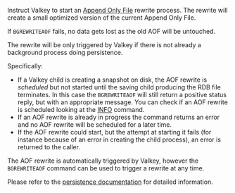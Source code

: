 Instruct Valkey to start an [Append Only File][tpaof] rewrite process.
The rewrite will create a small optimized version of the current Append Only
File.

[tpaof]: ../topics/persistence.md#append-only-file

If `BGREWRITEAOF` fails, no data gets lost as the old AOF will be untouched.

The rewrite will be only triggered by Valkey if there is not already a background
process doing persistence.

Specifically:

* If a Valkey child is creating a snapshot on disk, the AOF rewrite is _scheduled_ but not started until the saving child producing the RDB file terminates. In this case the `BGREWRITEAOF` will still return a positive status reply, but with an appropriate message.  You can check if an AOF rewrite is scheduled looking at the [INFO](info.md) command.
* If an AOF rewrite is already in progress the command returns an error and no
  AOF rewrite will be scheduled for a later time.
* If the AOF rewrite could start, but the attempt at starting it fails (for instance because of an error in creating the child process), an error is returned to the caller.

The AOF rewrite is automatically triggered by Valkey, however the
`BGREWRITEAOF` command can be used to trigger a rewrite at any time.

Please refer to the [persistence documentation][tp] for detailed information.

[tp]: ../topics/persistence.md

